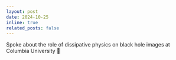 ```yaml
---
layout: post
date: 2024-10-25
inline: true
related_posts: false
---
```


Spoke about the role of dissipative physics on black hole images at Columbia University :milky_way: